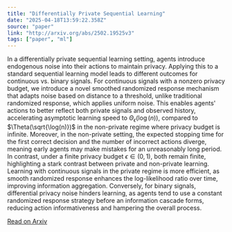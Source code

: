 ```yaml
---
title: "Differentially Private Sequential Learning"
date: "2025-04-18T13:59:22.358Z"
source: "paper"
link: "http://arxiv.org/abs/2502.19525v3"
tags: ["paper", "ml"]
---
```


In a differentially private sequential learning setting, agents introduce endogenous noise into their actions to maintain privacy. Applying this to a standard sequential learning model leads to different outcomes for continuous vs. binary signals. For continuous signals with a nonzero privacy budget, we introduce a novel smoothed randomized response mechanism that adapts noise based on distance to a threshold, unlike traditional randomized response, which applies uniform noise. This enables agents' actions to better reflect both private signals and observed history, accelerating asymptotic learning speed to $\Theta_{\epsilon}(\log(n))$, compared to $\Theta(\sqrt{\log(n)})$ in the non-private regime where privacy budget is infinite. Moreover, in the non-private setting, the expected stopping time for the first correct decision and the number of incorrect actions diverge, meaning early agents may make mistakes for an unreasonably long period. In contrast, under a finite privacy budget $\epsilon \in (0,1)$, both remain finite, highlighting a stark contrast between private and non-private learning. Learning with continuous signals in the private regime is more efficient, as smooth randomized response enhances the log-likelihood ratio over time, improving information aggregation. Conversely, for binary signals, differential privacy noise hinders learning, as agents tend to use a constant randomized response strategy before an information cascade forms, reducing action informativeness and hampering the overall process.

[Read on Arxiv](http://arxiv.org/abs/2502.19525v3)
